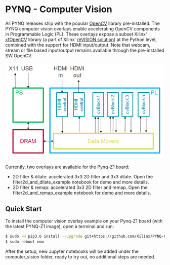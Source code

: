 # PYNQ - Computer Vision

All PYNQ releases ship with the popular [OpenCV](https://opencv.org/) library pre-installed. The PYNQ computer vision overlays enable accelerating OpenCV components in Programmable Logic (PL). These overlays expose a subset Xilinx' [xfOpenCV](https://github.com/Xilinx/xfopencv) library (a part of Xilinx' [reVISION solution](https://www.xilinx.com/products/design-tools/embedded-vision-zone.html)) at the Python level, combined with the support for HDMI input/output. Note that webcam, stream or file based input/output remains available through the pre-installed SW OpenCV.  

![](./cvOverlayBlockDiagram.png)

Currently, two overlays are available for the Pynq-Z1 board:
  + 2D filter & dilate: accelerated 3x3 2D filter and 3x3 dilate. Open the filter2d_and_dilate_example notebook for demo and more details.
  + 2D filter & remap: accelerated 3x3 2D filter and remap. Open the filter2d_and_remap_example notebook for demo and more details. 


## Quick Start

To install the computer vision overlay example on your Pynq-Z1 board (with the latest PYNQ-Z1 image), open a terminal and run:

   ```bash
   $ sudo -H pip3.6 install --upgrade git+https://github.com/Xilinx/PYNQ-ComputerVision.git
   $ sudo reboot now
   ```
   
After the setup, new Jupyter notebooks will be added under the computer_vision folder, ready to try out, no additional steps are needed. 
